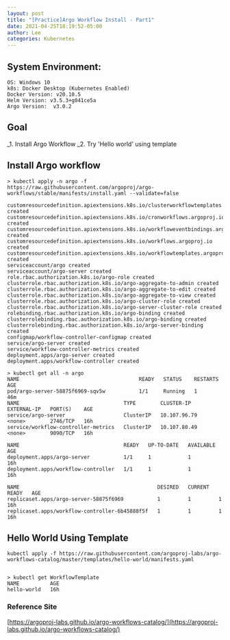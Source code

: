 ```yaml
---
layout: post
title: "[Practice]Argo Workflow Install - Part1"
date: 2021-04-25T18:19:52-05:00
author: Lee
categories: Kubernetes
---
```


## System Environment:
    OS: Windows 10
    k8s: Docker Desktop (Kubernetes Enabled)
    Docker Version: v20.10.5
    Helm Version: v3.5.3+g041ce5a
    Argo Version:  v3.0.2

## Goal
_1. Install Argo Workflow
_2. Try 'Hello world' using template

## Install Argo workflow
    > kubectl apply -n argo -f https://raw.githubusercontent.com/argoproj/argo-workflows/stable/manifests/install.yaml --validate=false
>>
    customresourcedefinition.apiextensions.k8s.io/clusterworkflowtemplates.argoproj.io created
    customresourcedefinition.apiextensions.k8s.io/cronworkflows.argoproj.io created
    customresourcedefinition.apiextensions.k8s.io/workfloweventbindings.argoproj.io created
    customresourcedefinition.apiextensions.k8s.io/workflows.argoproj.io created
    customresourcedefinition.apiextensions.k8s.io/workflowtemplates.argoproj.io created
    serviceaccount/argo created
    serviceaccount/argo-server created
    role.rbac.authorization.k8s.io/argo-role created
    clusterrole.rbac.authorization.k8s.io/argo-aggregate-to-admin created
    clusterrole.rbac.authorization.k8s.io/argo-aggregate-to-edit created
    clusterrole.rbac.authorization.k8s.io/argo-aggregate-to-view created
    clusterrole.rbac.authorization.k8s.io/argo-cluster-role created
    clusterrole.rbac.authorization.k8s.io/argo-server-cluster-role created
    rolebinding.rbac.authorization.k8s.io/argo-binding created
    clusterrolebinding.rbac.authorization.k8s.io/argo-binding created
    clusterrolebinding.rbac.authorization.k8s.io/argo-server-binding created
    configmap/workflow-controller-configmap created
    service/argo-server created
    service/workflow-controller-metrics created
    deployment.apps/argo-server created
    deployment.apps/workflow-controller created

    > kubectl get all -n argo
    NAME                                       READY   STATUS    RESTARTS   AGE
    pod/argo-server-58875f6969-sqv5w           1/1     Running   1          46m
    NAME                                  TYPE        CLUSTER-IP     EXTERNAL-IP   PORT(S)    AGE
    service/argo-server                   ClusterIP   10.107.96.79   <none>        2746/TCP   16h
    service/workflow-controller-metrics   ClusterIP   10.107.80.49   <none>        9090/TCP   16h

    NAME                                  READY   UP-TO-DATE   AVAILABLE   AGE
    deployment.apps/argo-server           1/1     1            1           16h
    deployment.apps/workflow-controller   1/1     1            1           16h

    NAME                                             DESIRED   CURRENT   READY   AGE
    replicaset.apps/argo-server-58875f6969           1         1         1       16h
    replicaset.apps/workflow-controller-6b45888f5f   1         1         1       16h



## Hello World Using Template 
    kubectl apply -f https://raw.githubusercontent.com/argoproj-labs/argo-workflows-catalog/master/templates/hello-world/manifests.yaml


    > kubectl get WorkflowTemplate
    NAME          AGE
    hello-world   16h


### Reference Site  
[https://argoproj-labs.github.io/argo-workflows-catalog/](https://argoproj-labs.github.io/argo-workflows-catalog/)
